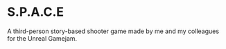 # S.P.A.C.E
A third-person story-based shooter game made by me and my colleagues for the Unreal Gamejam. 
